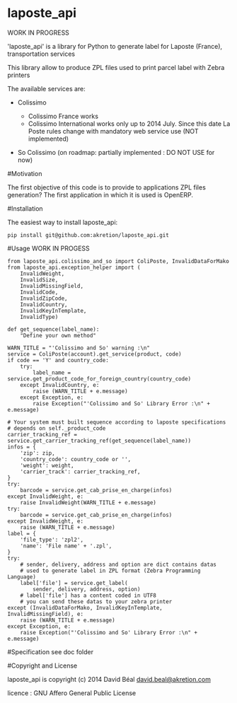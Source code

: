laposte_api
===========

WORK IN PROGRESS

'laposte_api' is a library for Python to generate label for Laposte (France), transportation services

This library allow to produce ZPL files used to print parcel label with Zebra printers

The available services are:
- Colissimo

    * Colissimo France works
    * Colissimo International works only up to 2014 July. Since this date La Poste rules change with mandatory web service use (NOT implemented)
- So Colissimo (on roadmap: partially implemented : DO NOT USE for now)


#Motivation

The first objective of this code is to provide to applications
ZPL files generation?
The first application in which it is used is OpenERP.


#Installation

The easiest way to install laposte_api:

    pip install git@github.com:akretion/laposte_api.git

#Usage
    WORK IN PROGESS

    from laposte_api.colissimo_and_so import ColiPoste, InvalidDataForMako
    from laposte_api.exception_helper import (
        InvalidWeight,
        InvalidSize,
        InvalidMissingField,
        InvalidCode,
        InvalidZipCode,
        InvalidCountry,
        InvalidKeyInTemplate,
        InvalidType)

    def get_sequence(label_name):
        "Define your own method"

    WARN_TITLE = "'Colissimo and So' warning :\n"
    service = ColiPoste(account).get_service(product, code)
    if code == 'Y' and country_code:
        try:
            label_name = service.get_product_code_for_foreign_country(country_code)
        except InvalidCountry, e:
            raise (WARN_TITLE + e.message)
        except Exception, e:
            raise Exception("'Colissimo and So' Library Error :\n" + e.message)

    # Your system must built sequence according to laposte specifications
    # depends on self._product_code
    carrier_tracking_ref = service.get_carrier_tracking_ref(get_sequence(label_name))
    infos = {
        'zip': zip,
        'country_code': country_code or '',
        'weight': weight,
        'carrier_track': carrier_tracking_ref,
    }
    try:
        barcode = service.get_cab_prise_en_charge(infos)
    except InvalidWeight, e:
        raise InvalidWeight(WARN_TITLE + e.message)
    try:
        barcode = service.get_cab_prise_en_charge(infos)
    except InvalidWeight, e:
        raise (WARN_TITLE + e.message)
    label = {
        'file_type': 'zpl2',
        'name': 'File name' + '.zpl',
    }
    try:
        # sender, delivery, address and option are dict contains datas
        # used to generate label in ZPL format (Zebra Programming Language)
        label['file'] = service.get_label(
            sender, delivery, address, option)
        # label['file'] has a content coded in UTF8
        # you can send these datas to your zebra printer
    except (InvalidDataForMako, InvalidKeyInTemplate, InvalidMissingField), e:
        raise (WARN_TITLE + e.message)
    except Exception, e:
        raise Exception("'Colissimo and So' Library Error :\n" + e.message)


#Specification
see doc folder


#Copyright and License

laposte_api is copyright (c) 2014 David Béal <david.beal@akretion.com>

licence : GNU Affero General Public License
